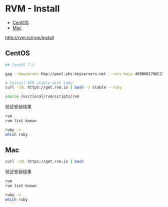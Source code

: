 <!-- omit in toc -->
# RVM - Install

- [CentOS](#centos)
- [Mac](#mac)

<http://rvm.io/rvm/install>

## CentOS

```bash
## CentOS 7.3

gpg --keyserver hkp://pool.sks-keyservers.net --recv-keys 409B6B1796C275462A1703113804BB82D39DC0E3 7D2BAF1CF37B13E2069D6956105BD0E739499BDB

# Install RVM stable with ruby:
curl -sSL https://get.rvm.io | bash -s stable --ruby

source /usr/local/rvm/scripts/rvm
```

验证安装结果

```bash
rvm
rvm list known

ruby -v
which ruby
```

## Mac

```bash
curl -sSL https://get.rvm.io | bash
```

验证安装结果

```bash
rvm
rvm list known

ruby -v
which ruby
```
